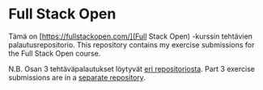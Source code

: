 # Full Stack Open

Tämä on [https://fullstackopen.com/](Full Stack Open) -kurssin tehtävien palautusrepositorio.
This repository contains my exercise submissions for the Full Stack Open course.

N.B. Osan 3 tehtäväpalautukset löytyvät [eri repositoriosta](https://github.com/sari-bee/fullstackopen_part3). Part 3 exercise submissions are in a [separate repository](https://github.com/sari-bee/fullstackopen_part3).
